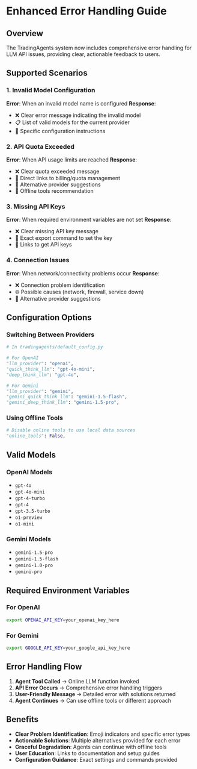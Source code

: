 # Enhanced Error Handling Guide

## Overview
The TradingAgents system now includes comprehensive error handling for LLM API issues, providing clear, actionable feedback to users.

## Supported Scenarios

### 1. Invalid Model Configuration
**Error**: When an invalid model name is configured
**Response**: 
- ❌ Clear error message indicating the invalid model
- 📋 List of valid models for the current provider
- 🔧 Specific configuration instructions

### 2. API Quota Exceeded
**Error**: When API usage limits are reached
**Response**:
- ❌ Clear quota exceeded message
- 🔗 Direct links to billing/quota management
- 🔄 Alternative provider suggestions
- 📴 Offline tools recommendation

### 3. Missing API Keys
**Error**: When required environment variables are not set
**Response**:
- ❌ Clear missing API key message
- 🔑 Exact export command to set the key
- 🔗 Links to get API keys

### 4. Connection Issues
**Error**: When network/connectivity problems occur
**Response**:
- ❌ Connection problem identification
- 🌐 Possible causes (network, firewall, service down)
- 🔄 Alternative provider suggestions

## Configuration Options

### Switching Between Providers
```python
# In tradingagents/default_config.py

# For OpenAI
"llm_provider": "openai",
"quick_think_llm": "gpt-4o-mini",
"deep_think_llm": "gpt-4o",

# For Gemini  
"llm_provider": "gemini",
"gemini_quick_think_llm": "gemini-1.5-flash",
"gemini_deep_think_llm": "gemini-1.5-pro",
```

### Using Offline Tools
```python
# Disable online tools to use local data sources
"online_tools": False,
```

## Valid Models

### OpenAI Models
- `gpt-4o`
- `gpt-4o-mini` 
- `gpt-4-turbo`
- `gpt-4`
- `gpt-3.5-turbo`
- `o1-preview`
- `o1-mini`

### Gemini Models
- `gemini-1.5-pro`
- `gemini-1.5-flash`
- `gemini-1.0-pro`
- `gemini-pro`

## Required Environment Variables

### For OpenAI
```bash
export OPENAI_API_KEY=your_openai_key_here
```

### For Gemini
```bash
export GOOGLE_API_KEY=your_google_api_key_here
```

## Error Handling Flow

1. **Agent Tool Called** → Online LLM function invoked
2. **API Error Occurs** → Comprehensive error handling triggers
3. **User-Friendly Message** → Detailed error with solutions returned
4. **Agent Continues** → Can use offline tools or different approach

## Benefits

- **Clear Problem Identification**: Emoji indicators and specific error types
- **Actionable Solutions**: Multiple alternatives provided for each error
- **Graceful Degradation**: Agents can continue with offline tools
- **User Education**: Links to documentation and setup guides
- **Configuration Guidance**: Exact settings and commands provided